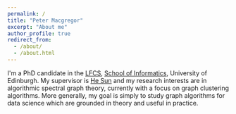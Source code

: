 ```yaml
---
permalink: /
title: "Peter Macgregor"
excerpt: "About me"
author_profile: true
redirect_from: 
  - /about/
  - /about.html
---
```


I'm a PhD candidate in the [LFCS](https://web.inf.ed.ac.uk/lfcs), [School of Informatics](https://www.ed.ac.uk/informatics), University of Edinburgh.
My supervisor is [He Sun](https://homepages.inf.ed.ac.uk/hsun4/index.html) and my research interests are in algorithmic spectral graph theory, currently with a focus on graph clustering algorithms.
More generally, my goal is simply to study graph algorithms for data science which are grounded in theory and useful in practice.
